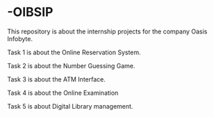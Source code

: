 # -OIBSIP

This repository is about the internship projects for the company Oasis Infobyte.

Task 1 is about the Online Reservation System.

Task 2 is about the Number Guessing Game.

Task 3 is about the ATM Interface.

Task 4 is about the Online Examination

Task 5 is about Digital Library management.
